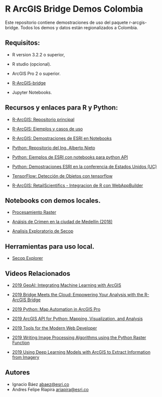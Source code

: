 # R ArcGIS Bridge Demos Colombia

Este repositorio contiene demostraciones de uso del paquete r-arcgis-bridge. Todos los demos y datos están regionalizados a Colombia.


## Requisitos:


- R version 3.2.2 o superior, 

- R studio (opcional). 

- ArcGIS Pro 2 o superior. 

- [R-ArcGIS-bridge](https://learn.arcgis.com/es/projects/analyze-crime-using-statistics-and-the-r-arcgis-bridge/lessons/install-the-r-arcgis-bridge-and-start-statistical-analysis.htm)

- Jupyter Notebooks. 

## Recursos y enlaces para R y Python:

- [R-ArcGIS: Repositorio principal](https://github.com/R-ArcGIS)

- [R-ArcGIS: Ejemplos y casos de uso](https://github.com/R-ArcGIS/r-sample-tools)

- [R-ArcGIS: Demostraciones de ESRI en Notebooks](https://github.com/R-ArcGIS/R-Bridge-Tutorial-Notebooks)

- [Python: Repositorio del Ing. Alberto Nieto](https://github.com/Qberto?tab=repositories)

- [Python: Ejemplos de ESRI con notebooks para python API](https://github.com/Esri/arcgis-python-api/tree/master/samples)

- [Python: Demostraciones ESRI en la conferencia de Estados Unidos (UC)](https://github.com/Esri/arcgis-python-api/tree/conference_talks/talks)

- [TensorFlow: Detección de Objetos con tensorflow](https://github.com/tensorflow/models/tree/master/research/object_detection)

- [R-ArcGIS: RetailScientifics - Integracion de R con WebAppBuilder](https://github.com/R-ArcGIS/RetailScientifics)


## Notebooks con demos locales.

- [Procesamiento Raster](notebooks/Raster_Notebook.ipynb)

- [Anáisis de Crimen en la ciudad de Medellín (2018)](notebooks/Crime.ipynb)

- [Analisis Exploratorio de Secop](notebooks/SecopExplorer.ipynb)

## Herramientas para uso local. 

- [Secop Explorer](doc/Secop_Explorer.md)

## Videos Relacionados

- [2019 GeoAI: Integrating Machine Learning with ArcGIS](https://www.esri.com/videos/watch?videoid=yfu34c_XxXo&title=geoai-integrating-machine-learning-with-arcgis)

- [2019 Bridge Meets the Cloud: Empowering Your Analysis with the R-ArcGIS Bridge](https://www.esri.com/videos/watch?videoid=5WyzAhQsXv4&title=Bridge%20Meets%20the%20Cloud%3A%20Empowering%20Your%20Analysis%20with%20the%20R-ArcGIS%20Bridge)

- [2019 Python: Map Automation in ArcGIS Pro](https://www.youtube.com/watch?v=VDp6jwxW5h4)

- [2019 ArcGIS API for Python: Mapping, Visualization, and Analysis](https://www.youtube.com/watch?v=mKjyeesUr80)

- [2019 Tools for the Modern Web Developer](https://www.youtube.com/watch?v=ygQ25o7yCSI)

- [2019 Writing Image Processing Algorithms using the Python Raster Function](https://www.youtube.com/watch?v=FenT61l-xyQ)

- [2019 Using Deep Learning Models with ArcGIS to Extract Information from Imagery](https://www.youtube.com/watch?v=RtagUu7t63c)

## Autores

- Ignacio Báez abaez@esri.co
- Andres Felipe Riapira ariapira@esri.co



